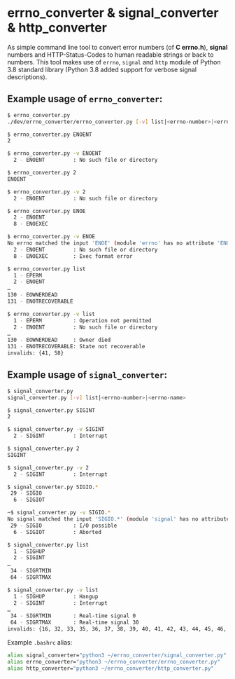 # errno_converter & signal_converter & http_converter
As simple command line tool to convert error numbers (of **C errno.h**), **signal**
numbers and HTTP-Status-Codes to human readable strings or back to numbers.
This tool makes use of `errno`, `signal` and `http` module of Python 3.8 
standard library (Python 3.8 added support for verbose signal descriptions).

## Example usage of `errno_converter`:
```bash
$ errno_converter.py
./dev/errno_converter/errno_converter.py [-v] list|<errno-number>|<errno-name>

$ errno_converter.py ENOENT
2

$ errno_converter.py -v ENOENT
  2 - ENOENT         : No such file or directory

$ errno_converter.py 2
ENOENT

$ errno_converter.py -v 2
  2 - ENOENT         : No such file or directory

$ errno_converter.py ENOE
  2 - ENOENT
  8 - ENOEXEC

$ errno_converter.py -v ENOE
No errno matched the input 'ENOE' (module 'errno' has no attribute 'ENOE'). Try to match as re:
  2 - ENOENT         : No such file or directory
  8 - ENOEXEC        : Exec format error

$ errno_converter.py list
  1 - EPERM
  2 - ENOENT
…
130 - EOWNERDEAD
131 - ENOTRECOVERABLE

$ errno_converter.py -v list
  1 - EPERM          : Operation not permitted
  2 - ENOENT         : No such file or directory
…
130 - EOWNERDEAD     : Owner died
131 - ENOTRECOVERABLE: State not recoverable
invalids: {41, 58}
```

## Example usage of `signal_converter`:
```bash
$ signal_converter.py
signal_converter.py [-v] list|<errno-number>|<errno-name>

$ signal_converter.py SIGINT
2

$ signal_converter.py -v SIGINT
  2 - SIGINT         : Interrupt

$ signal_converter.py 2
SIGINT

$ signal_converter.py -v 2
  2 - SIGINT         : Interrupt

$ signal_converter.py SIGIO.*
 29 - SIGIO
  6 - SIGIOT

~$ signal_converter.py -v SIGIO.*
No signal matched the input 'SIGIO.*' (module 'signal' has no attribute 'SIGIO.*'). Try to match as re:
 29 - SIGIO          : I/O possible
  6 - SIGIOT         : Aborted

$ signal_converter.py list
  1 - SIGHUP
  2 - SIGINT
…
 34 - SIGRTMIN
 64 - SIGRTMAX

$ signal_converter.py -v list
  1 - SIGHUP         : Hangup
  2 - SIGINT         : Interrupt
…
 34 - SIGRTMIN       : Real-time signal 0
 64 - SIGRTMAX       : Real-time signal 30
invalids: {16, 32, 33, 35, 36, 37, 38, 39, 40, 41, 42, 43, 44, 45, 46, 47, 48, 49, 50, 51, 52, 53, 54, 55, 56, 57, 58, 59, 60, 61, 62, 63}
```

Example `.bashrc` alias:
```bash
alias signal_converter="python3 ~/errno_converter/signal_converter.py"
alias errno_converter="python3 ~/errno_converter/errno_converter.py"
alias http_converter="python3 ~/errno_converter/http_converter.py"
```